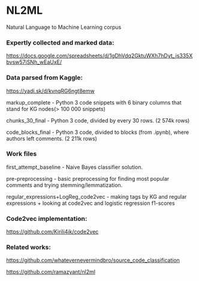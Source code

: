 # NL2ML
Natural Language to Machine Learning corpus

### Expertly collected and marked data:
https://docs.google.com/spreadsheets/d/1gDhVdq2GktuWXh7hDyt_js335Xbvsw57iSNh_wEaUxE/

### Data parsed from Kaggle:
https://yadi.sk/d/kvnqRG6ngt8emw

markup_complete - Python 3 code snippets with 6 binary columns that stand for KG nodes(> 100 000 snippets)

chunks_30_final - Python 3 code, divided by every 30 rows. (2 574k rows) 

code_blocks_final - Python 3 code, divided to blocks (from .ipynb), where authors left comments. (2 211k rows)

### Work files
first_attempt_baseline - Naive Bayes classifier solution.

pre-preprocessing - basic preprocessing for finding most popular comments and trying stemming/lemmatization.

regular_expressions+LogReg_code2vec - making tags by KG and regular expressions + looking at code2vec and logistic regression f1-scores 



### Code2vec implementation:

https://github.com/Kirili4ik/code2vec


### Related works:

https://github.com/whatevernevermindbro/source_code_classification

https://github.com/ramazyant/nl2ml
